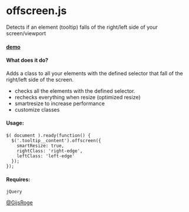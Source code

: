 offscreen.js
=========

Detects if an element (tooltip) falls of the right/left side of your screen/viewport


#### [demo](http://gijsroge.github.io/offscreen.js)


#### What does it do?
Adds a class to all your elements with the defined selector that fall of the right/left side of the screen. 


 - checks all the elements with the defined selector.
 - rechecks everything when resize (optimized resize)
 - smartresize to increase performance
 - customize classes


#### Usage:
```
$( document ).ready(function() {
  $('.tooltip__content').offscreen({
    smartResize: true,
    rightClass: 'right-edge',
    leftClass: 'left-edge'
  });
});   
```

#### Requires:
```
jQuery
```


[@GijsRoge](https://twitter.com/GijsRoge)
